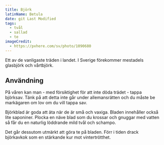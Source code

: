 ```yaml
---
title: Björk
latinName: Betula
date: git Last Modified
tags:
  - tvål
  - sallad
  - te
imageCredit:
  - https://pxhere.com/sv/photo/1090680
---
```


Ett av de vanligaste träden i landet. I Sverige förekommer mestadels glasbjörk och vårtbjörk.

## Användning

På våren kan man - med försiktighet för att inte döda trädet - tappa björksav. Tänk på att detta inte går under allemansrätten och du måste be markägaren om lov om du vill tappa sav.

Björkblad är goda att äta när de är små och vaxiga. Bladen innehåller också lite saponiner. Plocka en näve blad som du krossar och gnuggar med vatten så får du en naturlig löddrande mild tvål och schampo.

Det går dessutom utmärkt att göra te på bladen. Förr i tiden drack björkavkok som en stärkande kur mot vintertrötthet.
